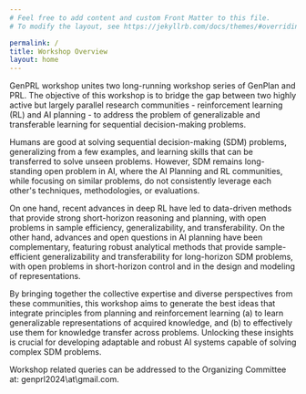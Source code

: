 ```yaml
---
# Feel free to add content and custom Front Matter to this file.
# To modify the layout, see https://jekyllrb.com/docs/themes/#overriding-theme-defaults

permalink: /
title: Workshop Overview
layout: home
---
```


GenPRL workshop unites two long-running workshop series of GenPlan and PRL.
The objective of this workshop is to bridge the gap between two highly active but largely parallel research communities - reinforcement learning (RL) and AI planning - to address the problem of generalizable and transferable learning for sequential decision-making problems. 


<!-- Hi there! Here's the lazy grad student's template for workshop webpages. I put this together to help automate mundane tasks with conventional workshop webpages - curating lists of speakers and/or organizers, schedules, and submitted/accepted papers. Here's a completely unrelated picture adapted from "Machine Learning & Artificial Intelligence" by `mikemacmarketing`; licensed under CC BY 2.0: -->

<!-- ![](assets/img/banner.jpg) -->

Humans are good at solving sequential decision-making (SDM) problems, generalizing from a few examples, and learning skills that can be transferred to solve unseen problems. However, SDM remains long-standing open problem in AI, where the 
AI Planning and RL communities, while focusing on similar problems, do not consistently leverage each other's techniques, methodologies, or evaluations.

On one hand, recent advances in deep RL have led to data-driven methods that provide strong short-horizon reasoning and planning, with open problems in sample efficiency, generalizability, and transferability. On the other hand, advances and open questions in AI planning have been complementary, featuring robust analytical methods that provide sample-efficient generalizability and transferability for long-horizon SDM problems, with open problems in short-horizon control and in the design and modeling of representations.

By bringing together the collective expertise and diverse perspectives from these communities, this workshop aims to generate the best ideas that integrate principles from planning and reinforcement learning (a) to learn generalizable representations of acquired knowledge, and (b) to effectively use them for knowledge transfer across problems. Unlocking these insights is crucial for developing adaptable and robust AI systems capable of solving complex SDM problems.

Workshop related queries can be addressed to the Organizing Committee at: genprl2024\at\gmail.com.


<!-- The theme is quite easy to use if you're familiar with Jekyll. The following collections are implemented: -->
<!-- 1. **Speakers**: Curate a [speaker list like this one](speakers) from a set of markdown files, one per speaker. Crops and displays images if available. Adds a short bio. See files in the `_speakers` directory for examples.
2. **Organizers**: Curate an organizer list from a set of markdown files, one per organizer. See files in the `_organizers` directory for examples.
3. **Schedule**: Curate a [schedule like this](schedule) from a set of markdown files, one per event (talk, panel, break, etc.). See files in the `_schedule` directory for examples. Schedule items are sorted by a `sequence_id` attribute.
4. **Papers**: Curate a [list of papers like this](papers) from a bunch of markdown files, one per paper. See files in the `_papers` directory for examples. Papers are sorted by a `sequence_id` attribute if specifed (else they are listed alphabetically). -->

<!-- > **NOTE:** The best way to use these is to turn feature on or off by editing the `collections` attribute in `_config.yml`. -->

<!-- If you experience issues or have cool features to add, feel free to [fork this template](). -->
